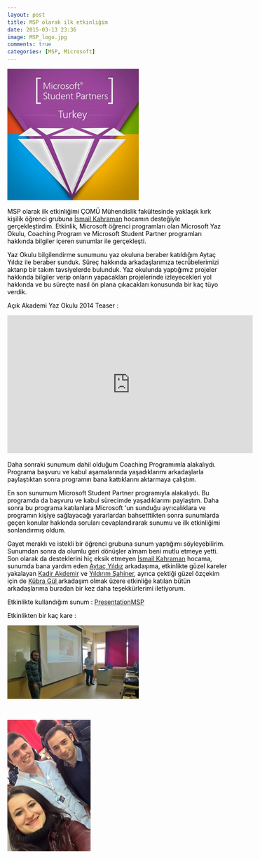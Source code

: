 ```yaml
---
layout: post
title: MSP olarak ilk etkinliğim
date: 2015-03-13 23:36
image: MSP_logo.jpg
comments: true
categories: [MSP, Microsoft]
---
```

<a href="/images/MSP_logo.jpg"><img class="size-medium wp-image-466 aligncenter" src="/images/MSP_logo.jpg" alt="MSP_logo" width="300" height="300" /></a>

<span style="color:#000000;">MSP olarak ilk etkinliğimi ÇOMÜ Mühendislik fakültesinde yaklaşık kırk kişilik öğrenci grubuna <a href="https://www.facebook.com/ismail.kahraman.33046" target="_blank">İsmail Kahraman</a> hocamın desteğiyle gerçekleştirdim. Etkinlik, Microsoft öğrenci programları olan Microsoft Yaz Okulu, Coaching Program ve Microsoft Student Partner programları hakkında bilgiler içeren sunumlar ile gerçekleşti.</span>

<span style="color:#000000;">Yaz Okulu bilgilendirme sunumunu yaz okuluna beraber katıldığım Aytaç Yıldız ile beraber sunduk. Süreç hakkında arkadaşlarımıza tecrübelerimizi aktarıp bir takım tavsiyelerde bulunduk. Yaz okulunda yaptığımız projeler hakkında bilgiler verip onların yapacakları projelerinde izleyecekleri yol hakkında ve bu süreçte nasıl ön plana çıkacakları konusunda bir kaç tüyo verdik.</span>
<p class="yt watch-title-container"><span id="eow-title" class="watch-title " dir="ltr" style="color:#000000;" title="Açık Akademi Yaz Okulu 2014 Teaser">Açık Akademi Yaz Okulu 2014 Teaser :</span></p>
<p class="yt watch-title-container"><iframe width="560" height="315" src="https://www.youtube.com/embed/N_w9UflAf58" frameborder="0" allow="autoplay; encrypted-media" allowfullscreen></iframe></p>
<span style="color:#000000;">Daha sonraki sunumum dahil olduğum Coaching Programımla alakalıydı. Programa başvuru ve kabul aşamalarında yaşadıklarımı arkadaşlarla paylaştıktan sonra programın bana kattıklarını aktarmaya çalıştım.</span>

<span style="color:#000000;">En son sunumum Microsoft Student Partner programıyla alakalıydı. Bu programda da başvuru ve kabul sürecimde yaşadıklarımı paylaştım. Daha sonra bu programa katılanlara Microsoft 'un sunduğu ayrıcalıklara ve programın kişiye sağlayacağı yararlardan bahsetttikten sonra sunumlarda geçen konular hakkında soruları cevaplandırarak sunumu ve ilk etkinliğimi sonlandırmış oldum.</span>

<span style="color:#000000;">Gayet meraklı ve istekli bir öğrenci grubuna sunum yaptığımı söyleyebilirim. Sunumdan sonra da olumlu geri dönüşler almam beni mutlu etmeye yetti. Son olarak da desteklerini hiç eksik etmeyen <a href="https://www.facebook.com/ismail.kahraman.33046" target="_blank">İsmail Kahraman</a> hocama, sunumda bana yardım eden <a href="https://twitter.com/aytacyildiz" target="_blank">Aytaç Yıldız</a> arkadaşıma, etkinlikte güzel kareler yakalayan <a href="https://www.facebook.com/kadir.akdemir" target="_blank">Kadir Akdemir</a> ve <a href="https://www.facebook.com/yshner" target="_blank">Yıldırım Şahiner</a>, ayrıca çektiği güzel özçekim için de <a href="https://www.facebook.com/GulKbra" target="_blank">Kübra Gül </a>arkadaşım olmak üzere etkinliğe katılan bütün arkadaşlarıma buradan bir kez daha teşekkürlerimi iletiyorum.</span>

<span style="color:#000000;">Etkinlikte kullandığım sunum :</span> <a href="/images/presentationmsp.pdf">PresentationMSP</a>

<span style="color:#000000;">Etkinlikten bir kaç kare :</span>

<a href="/images/wp_20150313_12_14_51_pro.jpg"><img class="alignnone size-medium wp-image-507" src="/images/wp_20150313_12_14_51_pro.jpg" alt="WP_20150313_12_14_51_Pro" width="300" height="168" /></a>

&nbsp;

<a href="/images/z20150313_104418353_ios.jpg"><img class="alignnone size-medium wp-image-509" src="/images/z20150313_104418353_ios.jpg" alt="Z20150313_104418353_iOS" width="190" height="300" /></a>

&nbsp;

